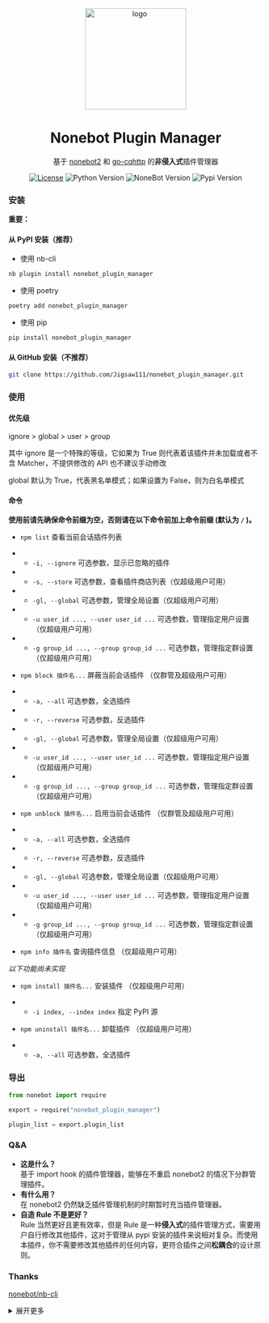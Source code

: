 <div align="center">
	<img width="200" src="docs/logo.png" alt="logo"></br>

# Nonebot Plugin Manager

基于 [nonebot2](https://github.com/nonebot/nonebot2) 和 [go-cqhttp](https://github.com/Mrs4s/go-cqhttp) 的**非侵入式**插件管理器

[![License](https://img.shields.io/github/license/Jigsaw111/nonebot_plugin_manager)](LICENSE)
![Python Version](https://img.shields.io/badge/python-3.7.3+-blue.svg)
![NoneBot Version](https://img.shields.io/badge/nonebot-2.0.0a11+-red.svg)
![Pypi Version](https://img.shields.io/pypi/v/nonebot-plugin-manager.svg)

</div>

### 安装

**重要：**

#### 从 PyPI 安装（推荐）

- 使用 nb-cli  

```bash
nb plugin install nonebot_plugin_manager
```

- 使用 poetry

```bash
poetry add nonebot_plugin_manager
```

- 使用 pip

```bash
pip install nonebot_plugin_manager
```

#### 从 GitHub 安装（不推荐）

```bash
git clone https://github.com/Jigsaw111/nonebot_plugin_manager.git
```

### 使用

#### 优先级

ignore > global > user > group

其中 ignore 是一个特殊的等级，它如果为 True 则代表着该插件并未加载或者不含 Matcher，不提供修改的 API 也不建议手动修改

global 默认为 True，代表黑名单模式；如果设置为 False，则为白名单模式

#### 命令

**使用前请先确保命令前缀为空，否则请在以下命令前加上命令前缀 (默认为 `/` )。**

- `npm list` 查看当前会话插件列表
- - `-i, --ignore` 可选参数，显示已忽略的插件
- - `-s, --store` 可选参数，查看插件商店列表（仅超级用户可用）
- - `-gl, --global` 可选参数，管理全局设置（仅超级用户可用）
- - `-u user_id ..., --user user_id ...` 可选参数，管理指定用户设置（仅超级用户可用）
- - `-g group_id ..., --group group_id ...` 可选参数，管理指定群设置（仅超级用户可用）

- `npm block 插件名...` 屏蔽当前会话插件 （仅群管及超级用户可用）
- - `-a, --all` 可选参数，全选插件
- - `-r, --reverse` 可选参数，反选插件
- - `-gl, --global` 可选参数，管理全局设置（仅超级用户可用）
- - `-u user_id ..., --user user_id ...` 可选参数，管理指定用户设置（仅超级用户可用）
- - `-g group_id ..., --group group_id ...` 可选参数，管理指定群设置（仅超级用户可用）


- `npm unblock 插件名...` 启用当前会话插件 （仅群管及超级用户可用）
- - `-a, --all` 可选参数，全选插件
- - `-r, --reverse` 可选参数，反选插件
- - `-gl, --global` 可选参数，管理全局设置（仅超级用户可用）
- - `-u user_id ..., --user user_id ...` 可选参数，管理指定用户设置（仅超级用户可用）
- - `-g group_id ..., --group group_id ...` 可选参数，管理指定群设置（仅超级用户可用）

- `npm info 插件名` 查询插件信息 （仅超级用户可用）

*以下功能尚未实现*

- `npm install 插件名...` 安装插件 （仅超级用户可用）
- - `-i index, --index index` 指定 PyPI 源

- `npm uninstall 插件名...` 卸载插件 （仅超级用户可用）
- - `-a, --all` 可选参数，全选插件

### 导出

```python
from nonebot import require

export = require("nonebot_plugin_manager")

plugin_list = export.plugin_list
```

### Q&A

- **这是什么？**  
  基于 import hook 的插件管理器，能够在不重启 nonebot2 的情况下分群管理插件。
- **有什么用？**  
  在 nonebot2 仍然缺乏插件管理机制的时期暂时充当插件管理器。
- **自造 Rule 不是更好？**  
  Rule 当然更好且更有效率，但是 Rule 是一种**侵入式**的插件管理方式，需要用户自行修改其他插件，这对于管理从 pypi 安装的插件来说相对复杂。而使用本插件，你不需要修改其他插件的任何内容，更符合插件之间**松耦合**的设计原则。

### Thanks

[nonebot/nb-cli](https://github.com/nonebot/nb-cli)

<details>
<summary>展开更多</summary>

### 原理

使用 `run_preprocessor` 装饰器，在 Matcher 运行之前检测其所属的 Plugin 判断是否打断。

事实上 Nonebot 还是加载了插件，所以只能算是**屏蔽**而非**卸载**。

*以下功能尚未实现*

当然，你也可以使用 `npm uninstall` 命令来真正卸载插件，但我不建议你这样做，因为该命令将会重启 Nonebot 。

### To Do

- [x] 分群插件管理
- [ ] 设置插件别名

*咕咕咕*

- [ ] 安装卸载插件

### Bug

- [ ] 无法停用 Matcher 以外的机器人行为（如 APSchedule ）  
      **解决方法：** 暂无
- [x] 任何人都可以屏蔽/启用插件
- [ ] 如果加载了内置插件将会导致错误  
      **解决方法：** 问低调佬

### Changelog

- 210421 0.5.0-alpha.1
- - 调整优先级为 global > user > group
- - 黑/白名单模式切换
- - 可一次管理多个群/用户的插件
- 210418 0.4.0-alpha.4
- - 新增 `--ignore` 用于显示已忽略的插件（即没有 Matcher 的插件和 npm 本身）
- - 修复判断表达式错误导致的插件列表为空
- - 修复使用 load_from_toml 加载插件时产生的错误
- - 修复 export 的函数名称错误
- - 修复 npm info 指令不响应的错误
- - 修复 global 设置无效的错误
- 210417 0.4.0-alpha.1
- - 配置文件格式更换为 `.yml` 
- - list/block/unblock 新增 `globally` 选项，优先级为 global > user/group > default
- - 重构代码，分离 handle 与 data
- - block/unblock 新增 `--reverse` 选项，可反选插件
- 210415
- - 不再将没有 Matcher 的插件添加到插件列表。
- 210403
- - 分离默认设置与私聊设置，默认设置的键值改为 `default`
- 210402
- - 修复 nonebot 2.0.0a13 更新导致的 bug。
- 210331
- - 添加 logo。
- 210330
- - 修复禁用/启用颠倒的 bug。
- 210329
- - 修复 block/unblock 指令中的 -a 参数无效的 bug，修复文档中导出部分的错误。
- 210320
- - 新增 `get_group_plugin_list` 的 export 用于获取群插件列表。
- 210317
- - 调整项目结构，将绝大多数数据处理操作移至 data，handle 只负责调用；修改 export，不再对其他插件暴露底层接口。
- 210314
- - 修复 `npm list`  的 --group 参数不起作用的 bug
- - 新增 `info` 子命令，用于查询插件信息
- 210313
- - 实现爬取插件商店列表
- - 新增 export 导出给其他插件
- 210312
- - `setting.json` 重命名为 `plugin_list.json`，结构改为 `plugin:{group_id:true,group_id:false}`
- 210310 0.3.0
- - 将__init__.py分离成 setting, command, nb 三个文件
- 210310 0.2.0
-  - Matcher 类型更改为 shell_command
-  - 使用 `setting.json` 作为配置文件，基本结构为 `group_id:{plugin:true,plugin:false}` 
- 210307 0.1.0
- - 上架插件商店
- - 确定了通过 `run_preprocessor` 屏蔽 Matcher 的基本原理
- - 使用 `block_list` 作为全局设置（即只屏蔽 block_list 中的插件）

</details>
